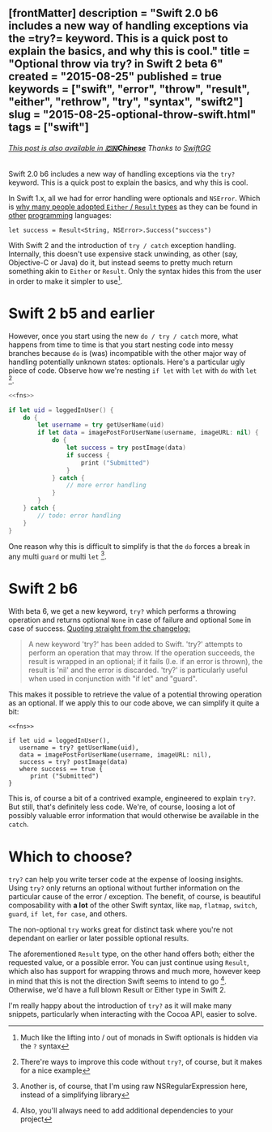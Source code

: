 [frontMatter]
description = "Swift 2.0 b6 includes a new way of handling exceptions via the =try?= keyword. This is a quick post to explain the basics, and why this is cool."
title = "Optional throw via try? in Swift 2 beta 6"
created = "2015-08-25"
published = true
keywords = ["swift", "error", "throw", "result", "either", "rethrow", "try", "syntax", "swift2"]
slug = "2015-08-25-optional-throw-swift.html"
tags = ["swift"]
---

<h6><a href="http://swift.gg/2015/09/11/optional-throw-swift/">This post is also available in <b>🇨🇳Chinese</b></a><span> Thanks to </span><a href="http://swift.gg/tags/APPVENTURE/">SwiftGG</a></h6>

Swift 2.0 b6 includes a new way of handling exceptions via the `try?`
keyword. This is a quick post to explain the basics, and why this is
cool.

In Swift 1.x, all we had for error handling were optionals and
`NSError`. Which is [why many people adopted `Either` / `Result`
types](https://github.com/antitypical/Result) as they can be found in
[other](https://hackage.haskell.org/package/base-4.8.1.0/docs/Data-Either.html)
[programming](http://www.scala-lang.org/api/2.9.3/scala/Either.html)
languages:

``` {.swift}
let success = Result<String, NSError>.Success("success")
```

With Swift 2 and the introduction of `try / catch` exception handling.
Internally, this doesn\'t use expensive stack unwinding, as other (say,
Objective-C or Java) do it, but instead seems to pretty much return
something akin to `Either` or `Result`. Only the syntax hides this from
the user in order to make it simpler to use[^1].

# Swift 2 b5 and earlier

However, once you start using the new `do / try / catch` more, what
happens from time to time is that you start nesting code into messy
branches because `do` is (was) incompatible with the other major way of
handling potentially unknown states: optionals. Here\'s a particular
ugly piece of code. Observe how we\'re nesting `if let` with `let` with
`do` with `let` [^2].

``` {.swift noweb="yes"}
<<fns>>

if let uid = loggedInUser() {
    do {
        let username = try getUserName(uid)
        if let data = imagePostForUserName(username, imageURL: nil) {
            do {
                let success = try postImage(data)
                if success {
                    print ("Submitted")
                }  
            } catch {
                // more error handling
            }
        }
    } catch {
        // todo: error handling
    }
}

```

One reason why this is difficult to simplify is that the `do` forces a
break in any multi `guard` or multi `let` [^3].

# Swift 2 b6

With beta 6, we get a new keyword, `try?` which performs a throwing
operation and returns optional `None` in case of failure and optional
`Some` in case of success. [Quoting straight from the
changelog:](http://adcdownload.apple.com/Developer_Tools/Xcode_7_beta_6/Xcode_7_beta_6_Release_Notes.pdf)

> A new keyword \'try?\' has been added to Swift. \'try?\' attempts to
> perform an operation that may throw. If the operation succeeds, the
> result is wrapped in an optional; if it fails (I.e. if an error is
> thrown), the result is \'nil\' and the error is discarded. 'try?' is
> particularly useful when used in conjunction with "if let" and
> "guard".

This makes it possible to retrieve the value of a potential throwing
operation as an optional. If we apply this to our code above, we can
simplify it quite a bit:

``` {#feature-image .swift noweb="strip-export" export-image="true"}
<<fns>>

if let uid = loggedInUser(),
   username = try? getUserName(uid),
   data = imagePostForUserName(username, imageURL: nil),
   success = try? postImage(data)
   where success == true {
      print ("Submitted")
}

```

This is, of course a bit of a contrived example, engineered to explain
`try?`. But still, that\'s definitely less code. We\'re, of course,
loosing a lot of possibly valuable error information that would
otherwise be available in the `catch`.

# Which to choose?

`try?` can help you write terser code at the expense of loosing
insights. Using `try?` only returns an optional without further
information on the particular cause of the error / exception. The
benefit, of course, is beautiful composability with **a lot** of the
other Swift syntax, like `map`, `flatmap`, `switch`, `guard`, `if let`,
`for case`, and others.

The non-optional `try` works great for distinct task where you\'re not
dependant on earlier or later possible optional results.

The aforementioned `Result` type, on the other hand offers both; either
the requested value, or a possible error. You can just continue using
`Result`, which also has support for wrapping throws and much more,
however keep in mind that this is not the direction Swift seems to
intend to go [^4]. Otherwise, we\'d have a full blown Result or Either
type in Swift 2.

I\'m really happy about the introduction of `try?` as it will make many
snippets, particularly when interacting with the Cocoa API, easier to
solve.

[^1]: Much like the lifting into / out of monads in Swift optionals is
    hidden via the `?` syntax

[^2]: There\'re ways to improve this code without `try?`, of course, but
    it makes for a nice example

[^3]: Another is, of course, that I\'m using raw NSRegularExpression
    here, instead of a simplifying library

[^4]: Also, you\'ll always need to add additional dependencies to your
    project
